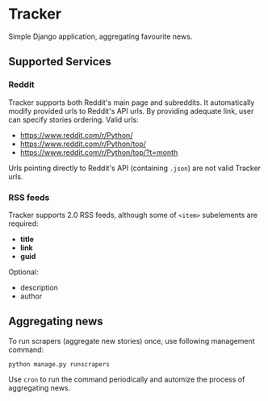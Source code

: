 # Tracker 
Simple Django application, aggregating favourite news.


## Supported Services

### Reddit
Tracker supports both Reddit's main page and subreddits. It automatically modify provided urls to Reddit's API urls. By providing adequate link, user can specify stories ordering. Valid urls:
- https://www.reddit.com/r/Python/
- https://www.reddit.com/r/Python/top/
- https://www.reddit.com/r/Python/top/?t=month

Urls pointing directly to Reddit's API (containing `.json`) are not valid Tracker urls.

### RSS feeds
Tracker supports 2.0 RSS feeds, although some of `<item>` subelements are required:
- **title**
- **link**
- **guid**

Optional:
- description
- author

## Aggregating news
To run scrapers (aggregate new stories) once, use following management command:
```
python manage.py runscrapers
```
Use `cron` to run the command periodically and automize the process of aggregating news.